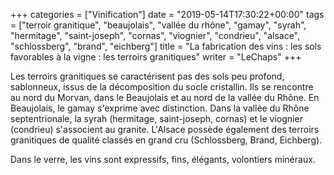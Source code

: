 +++
categories = ["Vinification"]
date = "2019-05-14T17:30:22+00:00"
tags = ["terroir granitique", "beaujolais", "vallée du rhône", "gamay", "syrah", "hermitage", "saint-joseph", "cornas", "viognier", "condrieu", "alsace", "schlossberg", "brand", "eichberg"]
title = "La fabrication des vins : les sols favorables à la vigne : les terroirs granitiques"
writer = "LeChaps"
+++

Les terroirs granitiques se caractérisent pas des sols peu profond, sablonneux, issus de la décomposition du socle cristallin. Ils se rencontre au nord du Morvan, dans le Beaujolais et au nord de la vallée du Rhône. En Beaujolais, le gamay s'exprime avec distinction. Dans la vallée du Rhône septentrionale, la syrah (hermitage, saint-joseph, cornas) et le viognier (condrieu) s'associent au granite. L'Alsace possède également des terroirs granitiques de qualité classés en grand cru (Schlossberg, Brand, Eichberg).

Dans le verre, les vins sont expressifs, fins, élégants, volontiers minéraux.